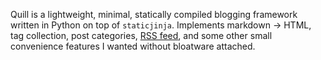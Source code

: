 Quill is a lightweight, minimal, statically compiled blogging framework written in Python on top of `staticjinja`. Implements markdown -> HTML, tag collection, post categories, [RSS feed](feed.xml), and some other small convenience features I wanted without bloatware attached.
